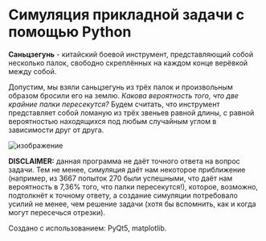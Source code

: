 # Симуляция прикладной задачи с помощью Python

**Саньцзегунь** - китайский боевой инструмент, представляющий собой несколько палок, свободно скреплённых на каждом конце верёвкой между собой. 

Допустим, мы взяли саньцзегунь из трёх палок и произвольным образом бросили его на землю. *Какова вероятность того, что две крайние палки пересекутся?* Будем считать, что инструмент представляет собой ломаную из трёх звеньев равной длины, с равной вероятностью находящихся под любым случайным углом в зависимости друг от друга.

![изображение](https://user-images.githubusercontent.com/87701031/183311585-979e65b4-a311-4cfe-915d-02e7e4b984cd.png)

**DISCLAIMER:** данная программа не даёт точного ответа на вопрос задачи. Тем не менее, симуляция даёт нам некоторое приближение (например, из 3667 попыток 270 были успешными, что даёт нам вероятность в 7,36% того, что палки пересекутся!), которое, возможно, подтолкнёт к точному ответу, а создание симуляции потребовало усилий не менее, чем решение задачи (хотя бы вспомнить, как и когда могут пересечься отрезки).

Создано с использованием: PyQt5, matplotlib.
